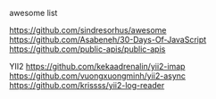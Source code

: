 awesome list

https://github.com/sindresorhus/awesome 
https://github.com/Asabeneh/30-Days-Of-JavaScript 
https://github.com/public-apis/public-apis

YII2
https://github.com/kekaadrenalin/yii2-imap
https://github.com/vuongxuongminh/yii2-async
https://github.com/krissss/yii2-log-reader